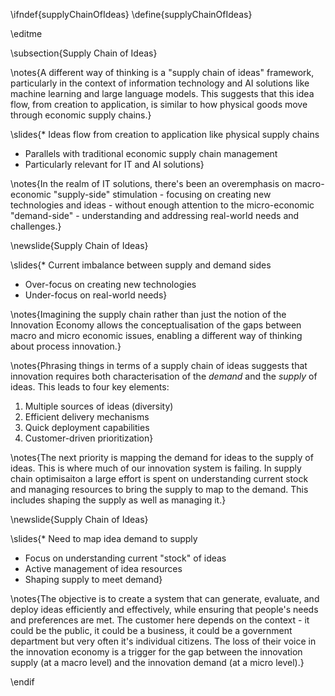 \ifndef{supplyChainOfIdeas}
\define{supplyChainOfIdeas}

\editme

\subsection{Supply Chain of Ideas}

\notes{A different way of thinking is a "supply chain of ideas" framework, particularly in the context of information technology and AI solutions like machine learning and large language models. This suggests that this idea flow, from creation to application, is similar to how physical goods move through economic supply chains.}

\slides{* Ideas flow from creation to application like physical supply chains
* Parallels with traditional economic supply chain management
* Particularly relevant for IT and AI solutions}

\notes{In the realm of IT solutions, there's been an overemphasis on macro-economic "supply-side" stimulation - focusing on creating new technologies and ideas - without enough attention to the micro-economic "demand-side" - understanding and addressing real-world needs and challenges.}

\newslide{Supply Chain of Ideas}

\slides{* Current imbalance between supply and demand sides
* Over-focus on creating new technologies
* Under-focus on real-world needs}

\notes{Imagining the supply chain rather than just the notion of the Innovation Economy allows the conceptualisation of the gaps between macro and micro economic issues, enabling a different way of thinking about process innovation.}

\notes{Phrasing things in terms of a supply chain of ideas suggests that innovation requires both characterisation of the *demand* and the *supply* of ideas. This leads to four key elements:

1. Multiple sources of ideas (diversity)
2. Efficient delivery mechanisms
3. Quick deployment capabilities
4. Customer-driven prioritization}

\notes{The next priority is mapping the demand for ideas to the supply of ideas. This is where much of our innovation system is failing. In supply chain optimisaiton a large effort is spent on understanding current stock and managing resources to bring the supply to map to the demand. This includes shaping the supply as well as managing it.}

\newslide{Supply Chain of Ideas}

\slides{* Need to map idea demand to supply
* Focus on understanding current "stock" of ideas
* Active management of idea resources
* Shaping supply to meet demand}

\notes{The objective is to create a system that can generate, evaluate, and deploy ideas efficiently and effectively, while ensuring that people's needs and preferences are met. The customer here depends on the context - it could be the public, it could be a business, it could be a government department but very often it's individual citizens. The loss of their voice in the innovation economy is a trigger for the gap between the innovation supply (at a macro level) and the innovation demand (at a micro level).}



\endif
